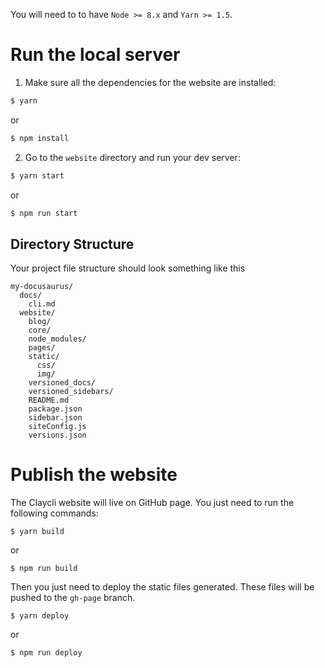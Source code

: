 You will need to to have `Node >= 8.x` and `Yarn >= 1.5`.

# Run the local server

1. Make sure all the dependencies for the website are installed:

```sh
$ yarn
```
or
```sh
$ npm install
```

2. Go to the `website` directory and run your dev server:

```sh
$ yarn start
```
or
```sh
$ npm run start
```

## Directory Structure

Your project file structure should look something like this

```
my-docusaurus/
  docs/
    cli.md
  website/
    blog/
    core/
    node_modules/
    pages/
    static/
      css/
      img/
    versioned_docs/
    versioned_sidebars/
    README.md
    package.json
    sidebar.json
    siteConfig.js
    versions.json
```

# Publish the website
The Claycli website will live on GitHub page. You just need to run the following commands:
```
$ yarn build
```
or
```
$ npm run build
```

Then you just need to deploy the static files generated. These files will be pushed to the `gh-page` branch.
```
$ yarn deploy
```
or
```
$ npm run deploy
```
